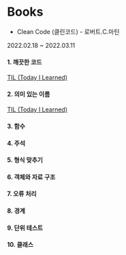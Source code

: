 # Books

- Clean Code (클린코드) - 로버트.C.마틴


2022.02.18 ~ 2022.03.11


#### 1. 깨끗한 코드


[TIL (Today I Learned)](https://velog.io/@seulhyi/Clean-Code-%ED%81%B4%EB%A6%B0%EC%BD%94%EB%93%9C-1%EC%9E%A5)



#### 2. 의미 있는 이름

[TIL (Today I Learned)](https://velog.io/@seulhyi/Clean-Code-%ED%81%B4%EB%A6%B0%EC%BD%94%EB%93%9C-2%EC%9E%A5)


#### 3. 함수


#### 4. 주석


#### 5. 형식 맞추기


#### 6. 객체와 자료 구조


#### 7. 오류 처리


#### 8. 경계


#### 9. 단위 테스트


#### 10. 클래스